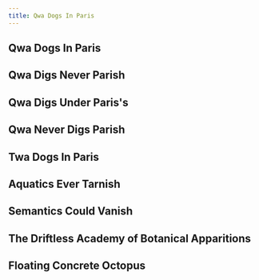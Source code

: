 ```yaml
---
title: Qwa Dogs In Paris
---
```


## Qwa Dogs In Paris
## Qwa Digs Never Parish
## Qwa Digs Under Paris's
## Qwa Never Digs Parish
## Twa Dogs In Paris
## Aquatics Ever Tarnish
## Semantics Could Vanish
## The Driftless Academy of Botanical Apparitions
## Floating Concrete Octopus
